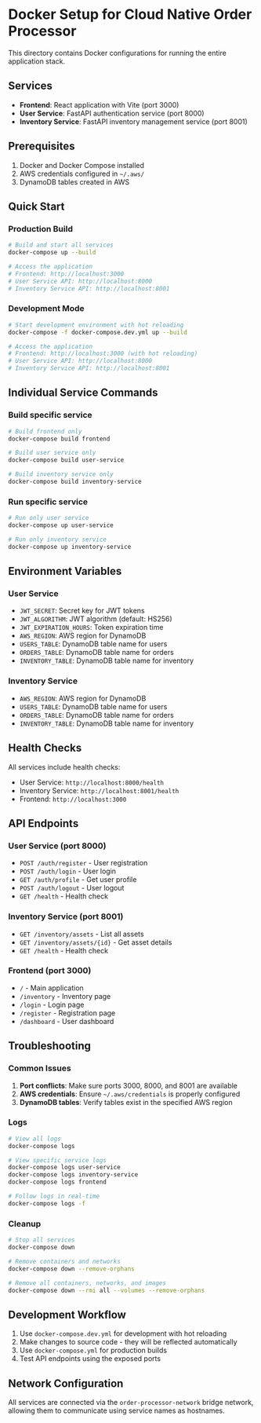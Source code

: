 # Docker Setup for Cloud Native Order Processor

This directory contains Docker configurations for running the entire application stack.

## Services

- **Frontend**: React application with Vite (port 3000)
- **User Service**: FastAPI authentication service (port 8000)
- **Inventory Service**: FastAPI inventory management service (port 8001)

## Prerequisites

1. Docker and Docker Compose installed
2. AWS credentials configured in `~/.aws/`
3. DynamoDB tables created in AWS

## Quick Start

### Production Build

```bash
# Build and start all services
docker-compose up --build

# Access the application
# Frontend: http://localhost:3000
# User Service API: http://localhost:8000
# Inventory Service API: http://localhost:8001
```

### Development Mode

```bash
# Start development environment with hot reloading
docker-compose -f docker-compose.dev.yml up --build

# Access the application
# Frontend: http://localhost:3000 (with hot reloading)
# User Service API: http://localhost:8000
# Inventory Service API: http://localhost:8001
```

## Individual Service Commands

### Build specific service
```bash
# Build frontend only
docker-compose build frontend

# Build user service only
docker-compose build user-service

# Build inventory service only
docker-compose build inventory-service
```

### Run specific service
```bash
# Run only user service
docker-compose up user-service

# Run only inventory service
docker-compose up inventory-service
```

## Environment Variables

### User Service
- `JWT_SECRET`: Secret key for JWT tokens
- `JWT_ALGORITHM`: JWT algorithm (default: HS256)
- `JWT_EXPIRATION_HOURS`: Token expiration time
- `AWS_REGION`: AWS region for DynamoDB
- `USERS_TABLE`: DynamoDB table name for users
- `ORDERS_TABLE`: DynamoDB table name for orders
- `INVENTORY_TABLE`: DynamoDB table name for inventory

### Inventory Service
- `AWS_REGION`: AWS region for DynamoDB
- `USERS_TABLE`: DynamoDB table name for users
- `ORDERS_TABLE`: DynamoDB table name for orders
- `INVENTORY_TABLE`: DynamoDB table name for inventory

## Health Checks

All services include health checks:

- User Service: `http://localhost:8000/health`
- Inventory Service: `http://localhost:8001/health`
- Frontend: `http://localhost:3000`

## API Endpoints

### User Service (port 8000)
- `POST /auth/register` - User registration
- `POST /auth/login` - User login
- `GET /auth/profile` - Get user profile
- `POST /auth/logout` - User logout
- `GET /health` - Health check

### Inventory Service (port 8001)
- `GET /inventory/assets` - List all assets
- `GET /inventory/assets/{id}` - Get asset details
- `GET /health` - Health check

### Frontend (port 3000)
- `/` - Main application
- `/inventory` - Inventory page
- `/login` - Login page
- `/register` - Registration page
- `/dashboard` - User dashboard

## Troubleshooting

### Common Issues

1. **Port conflicts**: Make sure ports 3000, 8000, and 8001 are available
2. **AWS credentials**: Ensure `~/.aws/credentials` is properly configured
3. **DynamoDB tables**: Verify tables exist in the specified AWS region

### Logs

```bash
# View all logs
docker-compose logs

# View specific service logs
docker-compose logs user-service
docker-compose logs inventory-service
docker-compose logs frontend

# Follow logs in real-time
docker-compose logs -f
```

### Cleanup

```bash
# Stop all services
docker-compose down

# Remove containers and networks
docker-compose down --remove-orphans

# Remove all containers, networks, and images
docker-compose down --rmi all --volumes --remove-orphans
```

## Development Workflow

1. Use `docker-compose.dev.yml` for development with hot reloading
2. Make changes to source code - they will be reflected automatically
3. Use `docker-compose.yml` for production builds
4. Test API endpoints using the exposed ports

## Network Configuration

All services are connected via the `order-processor-network` bridge network, allowing them to communicate using service names as hostnames.